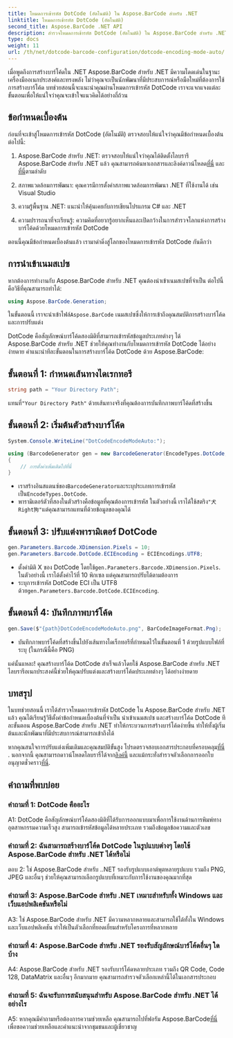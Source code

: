 ```yaml
---
title: โหมดการเข้ารหัส DotCode (อัตโนมัติ) ใน Aspose.BarCode สำหรับ .NET
linktitle: โหมดการเข้ารหัส DotCode (อัตโนมัติ)
second_title: Aspose.BarCode .NET API
description: สำรวจโหมดการเข้ารหัส DotCode (อัตโนมัติ) ใน Aspose.BarCode สำหรับ .NET ซึ่งเป็นเครื่องมืออันทรงพลังสำหรับการสร้างบาร์โค้ด เรียนรู้วิธีสร้างบาร์โค้ด DotCode ทีละขั้นตอน ตรวจสอบเอกสาร ดาวน์โหลดไลบรารี และรับใบอนุญาตชั่วคราว
type: docs
weight: 11
url: /th/net/dotcode-barcode-configuration/dotcode-encoding-mode-auto/
---
```

เมื่อพูดถึงการสร้างบาร์โค้ดใน .NET Aspose.BarCode สำหรับ .NET มีความโดดเด่นในฐานะเครื่องมืออเนกประสงค์และทรงพลัง ไม่ว่าคุณจะเป็นนักพัฒนาที่มีประสบการณ์หรือมือใหม่ที่ต้องการใช้การสร้างบาร์โค้ด บทช่วยสอนนี้จะแนะนำคุณผ่านโหมดการเข้ารหัส DotCode เราจะแจกแจงแต่ละขั้นตอนเพื่อให้แน่ใจว่าคุณจะเข้าใจแนวคิดได้อย่างถี่ถ้วน

## ข้อกำหนดเบื้องต้น

ก่อนที่จะเข้าสู่โหมดการเข้ารหัส DotCode (อัตโนมัติ) ตรวจสอบให้แน่ใจว่าคุณมีข้อกำหนดเบื้องต้นต่อไปนี้:

1.  Aspose.BarCode สำหรับ .NET: ตรวจสอบให้แน่ใจว่าคุณได้ติดตั้งไลบรารี Aspose.BarCode สำหรับ .NET แล้ว คุณสามารถค้นหาเอกสารและลิงค์ดาวน์โหลด[ที่นี่](https://reference.aspose.com/barcode/net/) และ[ที่นี่](https://releases.aspose.com/barcode/net/)ตามลำดับ

2. สภาพแวดล้อมการพัฒนา: คุณควรมีการตั้งค่าสภาพแวดล้อมการพัฒนา .NET ที่ใช้งานได้ เช่น Visual Studio

3. ความรู้พื้นฐาน .NET: แนะนำให้คุ้นเคยกับการเขียนโปรแกรม C# และ .NET

4. ความปรารถนาที่จะเรียนรู้: ความคิดที่อยากรู้อยากเห็นและเปิดกว้างในการสำรวจโลกแห่งการสร้างบาร์โค้ดด้วยโหมดการเข้ารหัส DotCode

ตอนนี้คุณมีข้อกำหนดเบื้องต้นแล้ว เรามาดำดิ่งสู่โลกของโหมดการเข้ารหัส DotCode กันดีกว่า

## การนำเข้าเนมสเปซ

หากต้องการทำงานกับ Aspose.BarCode สำหรับ .NET คุณต้องนำเข้าเนมสเปซที่จำเป็น ต่อไปนี้คือวิธีที่คุณสามารถทำได้:

```csharp
using Aspose.BarCode.Generation;
```

 ในขั้นตอนนี้ เราจะนำเข้าไฟล์`Aspose.BarCode` เนมสเปซซึ่งให้การเข้าถึงคุณสมบัติการสร้างบาร์โค้ดและการปรับแต่ง

DotCode คือสัญลักษณ์บาร์โค้ดสองมิติที่สามารถเข้ารหัสข้อมูลประเภทต่างๆ ได้ Aspose.BarCode สำหรับ .NET ช่วยให้คุณทำงานกับโหมดการเข้ารหัส DotCode ได้อย่างง่ายดาย คำแนะนำทีละขั้นตอนในการสร้างบาร์โค้ด DotCode ด้วย Aspose.BarCode:

## ขั้นตอนที่ 1: กำหนดเส้นทางไดเรกทอรี

```csharp
string path = "Your Directory Path";
```

 แทนที่`"Your Directory Path"` ด้วยเส้นทางจริงที่คุณต้องการบันทึกภาพบาร์โค้ดที่สร้างขึ้น

## ขั้นตอนที่ 2: เริ่มต้นตัวสร้างบาร์โค้ด

```csharp
System.Console.WriteLine("DotCodeEncodeModeAuto:");

using (BarcodeGenerator gen = new BarcodeGenerator(EncodeTypes.DotCode, "犬Right狗"))
{
    // การตั้งค่าเพิ่มเติมไปที่นี่
}
```

-  เราสร้างอินสแตนซ์ของ`BarcodeGenerator`และระบุประเภทการเข้ารหัสเป็น`EncodeTypes.DotCode`.
-  พารามิเตอร์ตัวที่สองในตัวสร้างคือข้อมูลที่คุณต้องการเข้ารหัส ในตัวอย่างนี้ เราได้ใช้สตริง`"犬Right狗"`แต่คุณสามารถแทนที่ด้วยข้อมูลของคุณได้

## ขั้นตอนที่ 3: ปรับแต่งพารามิเตอร์ DotCode

```csharp
gen.Parameters.Barcode.XDimension.Pixels = 10;
gen.Parameters.Barcode.DotCode.ECIEncoding = ECIEncodings.UTF8;
```

-  ตั้งค่ามิติ X ของ DotCode โดยใช้`gen.Parameters.Barcode.XDimension.Pixels`. ในตัวอย่างนี้ เราได้ตั้งค่าไว้ที่ 10 พิกเซล แต่คุณสามารถปรับได้ตามต้องการ
-  ระบุการเข้ารหัส DotCode ECI เป็น UTF8 ด้วย`gen.Parameters.Barcode.DotCode.ECIEncoding`.

## ขั้นตอนที่ 4: บันทึกภาพบาร์โค้ด

```csharp
gen.Save($"{path}DotCodeEncodeModeAuto.png", BarCodeImageFormat.Png);
```

- บันทึกภาพบาร์โค้ดที่สร้างขึ้นไปยังเส้นทางไดเร็กทอรีที่กำหนดไว้ในขั้นตอนที่ 1 ด้วยรูปแบบไฟล์ที่ระบุ (ในกรณีนี้คือ PNG)

แค่นั้นแหละ! คุณสร้างบาร์โค้ด DotCode สำเร็จแล้วโดยใช้ Aspose.BarCode สำหรับ .NET ไลบรารีอเนกประสงค์นี้ช่วยให้คุณปรับแต่งและสร้างบาร์โค้ดประเภทต่างๆ ได้อย่างง่ายดาย

## บทสรุป

ในบทช่วยสอนนี้ เราได้สำรวจโหมดการเข้ารหัส DotCode ใน Aspose.BarCode สำหรับ .NET แล้ว คุณได้เรียนรู้วิธีตั้งค่าข้อกำหนดเบื้องต้นที่จำเป็น นำเข้าเนมสเปซ และสร้างบาร์โค้ด DotCode ทีละขั้นตอน Aspose.BarCode สำหรับ .NET ทำให้กระบวนการสร้างบาร์โค้ดง่ายขึ้น ทำให้ทั้งผู้เริ่มต้นและนักพัฒนาที่มีประสบการณ์สามารถเข้าถึงได้

 หากคุณสนใจการปรับแต่งเพิ่มเติมและคุณสมบัติขั้นสูง โปรดตรวจสอบเอกสารประกอบที่ครอบคลุม[ที่นี่](https://reference.aspose.com/barcode/net/) . นอกจากนี้ คุณสามารถดาวน์โหลดไลบรารี่ได้จาก[ลิงค์นี้](https://releases.aspose.com/barcode/net/) และแม้กระทั่งสำรวจตัวเลือกการออกใบอนุญาตชั่วคราว[ที่นี่](https://purchase.aspose.com/temporary-license/).

## คำถามที่พบบ่อย

### คำถามที่ 1: DotCode คืออะไร

A1: DotCode คือสัญลักษณ์บาร์โค้ดสองมิติที่ได้รับการออกแบบมาเพื่อการใช้งานด้านการพิมพ์ทางอุตสาหกรรมความเร็วสูง สามารถเข้ารหัสข้อมูลได้หลายประเภท รวมถึงข้อมูลข้อความและตัวเลข

### คำถามที่ 2: ฉันสามารถสร้างบาร์โค้ด DotCode ในรูปแบบต่างๆ โดยใช้ Aspose.BarCode สำหรับ .NET ได้หรือไม่

ตอบ 2: ใช่ Aspose.BarCode สำหรับ ..NET รองรับรูปแบบเอาต์พุตหลายรูปแบบ รวมถึง PNG, JPEG และอื่นๆ ช่วยให้คุณสามารถเลือกรูปแบบที่เหมาะกับการใช้งานของคุณมากที่สุด

### คำถามที่ 3: Aspose.BarCode สำหรับ .NET เหมาะสำหรับทั้ง Windows และเว็บแอปพลิเคชันหรือไม่

A3: ใช่ Aspose.BarCode สำหรับ .NET มีความหลากหลายและสามารถใช้ได้ทั้งใน Windows และเว็บแอปพลิเคชัน ทำให้เป็นตัวเลือกที่ยอดเยี่ยมสำหรับโครงการที่หลากหลาย

### คำถามที่ 4: Aspose.BarCode สำหรับ .NET รองรับสัญลักษณ์บาร์โค้ดอื่นๆ ใดบ้าง

A4: Aspose.BarCode สำหรับ .NET รองรับบาร์โค้ดหลายประเภท รวมถึง QR Code, Code 128, DataMatrix และอื่นๆ อีกมากมาย คุณสามารถสำรวจตัวเลือกเหล่านี้ได้ในเอกสารประกอบ

### คำถามที่ 5: ฉันจะรับการสนับสนุนสำหรับ Aspose.BarCode สำหรับ .NET ได้อย่างไร

 A5: หากคุณมีคำถามหรือต้องการความช่วยเหลือ คุณสามารถไปที่ฟอรัม Aspose.BarCode[ที่นี่](https://forum.aspose.com/c/barcode/13) เพื่อขอความช่วยเหลือและคำแนะนำจากชุมชนและผู้เชี่ยวชาญ